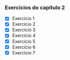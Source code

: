 ### Exercícios do capítulo 2

- [X]  Exercício 1
- [X]  Exercício 2
- [X]  Exercício 3
- [X]  Exercício 4
- [X]  Exercício 5
- [X]  Exercício 6
- [X]  Exercício 7
